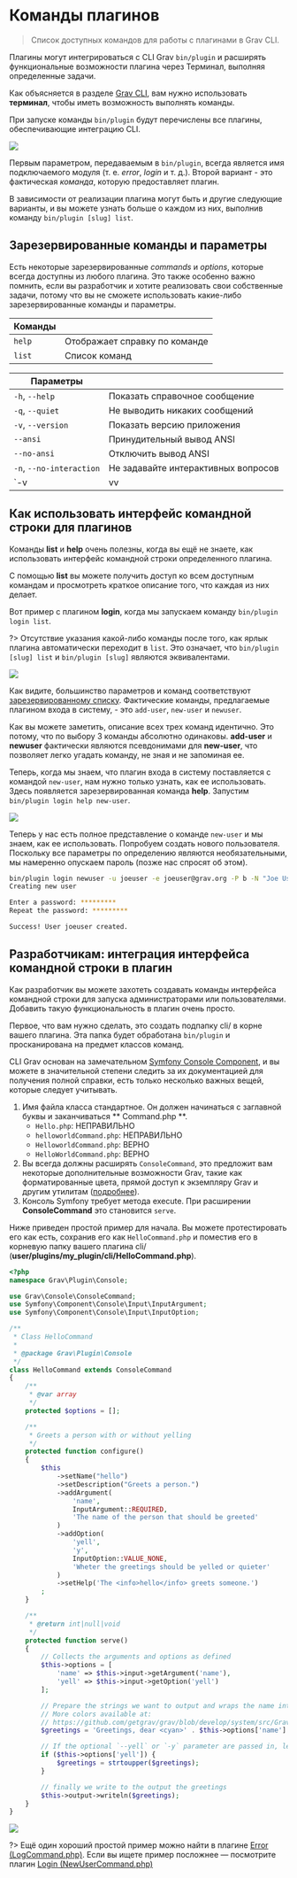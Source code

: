 # Команды плагинов

> Список доступных командов для работы с плагинами в Grav CLI.

Плагины могут интегрироваться с CLI Grav `bin/plugin` и расширять функциональные возможности плагина через Терминал, выполняя определенные задачи.

Как объясняется в разделе [Grav CLI](/07.cli-console/02.grav-cli/index), вам нужно использовать **терминал**, чтобы иметь возможность выполнять команды.

При запуске команды `bin/plugin` будут перечислены все плагины, обеспечивающие интеграцию CLI.

![](bin-plugin.png)

Первым параметром, передаваемым в `bin/plugin`, всегда является имя подключаемого модуля (т. е. _error_, _login_ и т. д.). Второй вариант - это фактическая _команда_, которую предоставляет плагин.

В зависимости от реализации плагина могут быть и другие следующие варианты, и вы можете узнать больше о каждом из них, выполнив команду `bin/plugin [slug] list`.

## Зарезервированные команды и параметры

Есть некоторые зарезервированные _commands_ и _options_, которые всегда доступны из любого плагина. Это также особенно важно помнить, если вы разработчик и хотите реализовать свои собственные задачи, потому что вы не сможете использовать какие-либо зарезервированные команды и параметры.


| **Команды**  |                               |
|--------------|-------------------------------|
| `help`       | Отображает справку по команде |
| `list`       | Список команд                 |



| **Параметры**                |                                                                                                               |
|------------------------------|---------------------------------------------------------------------------------------------------------------|
| `-h`, `--help`               | Показать справочное сообщение                                                                                 |
| `-q`, `--quiet`              | Не выводить никаких сообщений                                                                                 |
| `-v`, `--version`            | Показать версию приложения                                                                                    |
| `--ansi`                     | Принудительный вывод ANSI                                                                                     |
| `--no-ansi`                  | Отключить вывод ANSI                                                                                          |
| `-n`, `--no-interaction`     | Не задавайте интерактивных вопросов                                                                           |
| `-v|vv|vvv`, `--verbose`     | Увеличьте уровень детализации сообщений: 1 для обычного вывода, 2 для более подробного вывода и 3 для отладки |


## Как использовать интерфейс командной строки для плагинов

Команды **list** и **help** очень полезны, когда вы ещё не знаете, как использовать интерфейс командной строки определенного плагина.

С помощью **list** вы можете получить доступ ко всем доступным командам и просмотреть краткое описание того, что каждая из них делает.

Вот пример с плагином **login**, когда мы запускаем команду `bin/plugin login list`.

?> Отсутствие указания какой-либо команды после того, как ярлык плагина автоматически переходит в `list`. Это означает, что `bin/plugin [slug] list` и `bin/plugin [slug]` являются эквивалентами.

![](bin-plugin-login.png)

Как видите, большинство параметров и команд соответствуют [зарезервированному списку](#Зарезервированные-команды-и-параметры). Фактические команды, предлагаемые плагином входа в систему, - это `add-user`, `new-user` и `newuser`.

Как вы можете заметить, описание всех трех команд идентично. Это потому, что по выбору 3 команды абсолютно одинаковы. **add-user** и **newuser** фактически являются псевдонимами для **new-user**, что позволяет легко угадать команду, не зная и не запоминая ее.

Теперь, когда мы знаем, что плагин входа в систему поставляется с командой `new-user`, нам нужно только узнать, как ее использовать. Здесь появляется зарезервированная команда **help**. Запустим `bin/plugin login help new-user`.

![](bin-plugin-newuser.png)

Теперь у нас есть полное представление о команде `new-user` и мы знаем, как ее использовать.
Попробуем создать нового пользователя. Поскольку все параметры по определению являются необязательными, мы намеренно опускаем пароль (позже нас спросят об этом).

```bash
bin/plugin login newuser -u joeuser -e joeuser@grav.org -P b -N "Joe User" -t "Site Administrator"
Creating new user

Enter a password: *********
Repeat the password: *********

Success! User joeuser created.
```

## Разработчикам: интеграция интерфейса командной строки в плагин

Как разработчик вы можете захотеть создавать команды интерфейса командной строки для запуска администраторами или пользователями. Добавить такую ​​функциональность в плагин очень просто.

Первое, что вам нужно сделать, это создать подпапку cli/ в корне вашего плагина. Эта папка будет обработана `bin/plugin` и просканирована на предмет классов команд.

CLI Grav основан на замечательном [Symfony Console Component](http://symfony.com/doc/current/components/console/introduction.html), и вы можете в значительной степени следить за их документацией для получения полной справки, есть только несколько важных вещей, которые следует учитывать.

1. Имя файла класса стандартное. Он должен начинаться с заглавной буквы и заканчиваться ** Command.php **.
    * `Hello.php`: НЕПРАВИЛЬНО
    * `helloworldCommand.php`: НЕПРАВИЛЬНО
    * `HelloworldCommand.php`: ВЕРНО
    * `HelloWorldCommand.php`: ВЕРНО
2. Вы всегда должны расширять `ConsoleCommand`, это предложит вам некоторые дополнительные возможности Grav, такие как форматированные цвета, прямой доступ к экземпляру Grav и другим утилитам ([подробнее](https://github.com/getgrav/grav/blob/develop/system/src/Grav/Console/ConsoleTrait.php)).
3. Консоль Symfony требует метода execute. При расширении **ConsoleCommand** это становится `serve`.

Ниже приведен простой пример для начала. Вы можете протестировать его как есть, сохранив его как `HelloCommand.php` и поместив его в корневую папку вашего плагина cli/ (**user/plugins/my_plugin/cli/HelloCommand.php**).

```php
<?php
namespace Grav\Plugin\Console;

use Grav\Console\ConsoleCommand;
use Symfony\Component\Console\Input\InputArgument;
use Symfony\Component\Console\Input\InputOption;

/**
 * Class HelloCommand
 *
 * @package Grav\Plugin\Console
 */
class HelloCommand extends ConsoleCommand
{
    /**
     * @var array
     */
    protected $options = [];

    /**
     * Greets a person with or without yelling
     */
    protected function configure()
    {
        $this
            ->setName("hello")
            ->setDescription("Greets a person.")
            ->addArgument(
                'name',
                InputArgument::REQUIRED,
                'The name of the person that should be greeted'
            )
            ->addOption(
                'yell',
                'y',
                InputOption::VALUE_NONE,
                'Wheter the greetings should be yelled or quieter'
            )
            ->setHelp('The <info>hello</info> greets someone.')
        ;
    }

    /**
     * @return int|null|void
     */
    protected function serve()
    {
        // Collects the arguments and options as defined
        $this->options = [
            'name' => $this->input->getArgument('name'),
            'yell' => $this->input->getOption('yell')
        ];

        // Prepare the strings we want to output and wraps the name into a cyan color
        // More colors available at:
        // https://github.com/getgrav/grav/blob/develop/system/src/Grav/Console/ConsoleTrait.php
        $greetings = 'Greetings, dear <cyan>' . $this->options['name'] . '</cyan>!';

        // If the optional `--yell` or `-y` parameter are passed in, let's convert everything to uppercase
        if ($this->options['yell']) {
            $greetings = strtoupper($greetings);
        }

        // finally we write to the output the greetings
        $this->output->writeln($greetings);
    }
}
```

![](grav-plugin-hello.png)

?> Ещё один хороший простой пример можно найти в плагине [Error (LogCommand.php)](https://github.com/getgrav/grav-plugin-error/blob/develop/cli/LogCommand.php). Если вы ищете пример посложнее — посмотрите плагин [Login (NewUserCommand.php)](https://github.com/getgrav/grav-plugin-login/blob/develop/cli/NewUserCommand.php)
